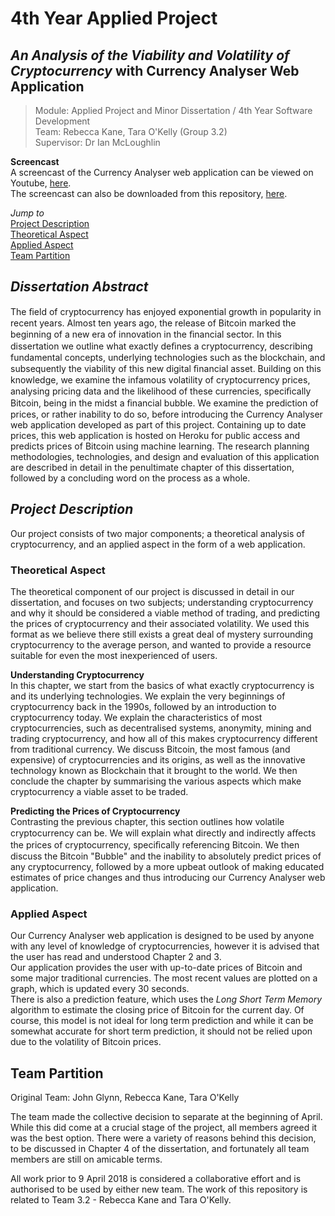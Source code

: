# 4th Year Applied Project  
## *An Analysis of the Viability and Volatility of Cryptocurrency* with Currency Analyser Web Application  

> Module: Applied Project and Minor Dissertation / 4th Year Software Development   
> Team: Rebecca Kane, Tara O'Kelly (Group 3.2)  
> Supervisor: Dr Ian McLoughlin  
  

**Screencast**  
A screencast of the Currency Analyser web application can be viewed on Youtube, [here](https://www.youtube.com/watch?v=CYzFlVtJL5Y&feature=youtu.be).  
The screencast can also be downloaded from this repository, [here](https://github.com/rebeccabernie/CurrencyAnalyser/blob/master/Screencast.mp4).  
  
*Jump to*  
[Project Description](#project-description)  
[Theoretical Aspect](#theoretical-aspect)  
[Applied Aspect](#applied-aspect)  
[Team Partition](#team-partition)  


## *Dissertation Abstract*
The ﬁeld of cryptocurrency has enjoyed exponential growth in popularity in recent years. Almost ten years ago, the release of Bitcoin marked the beginning of a new era of innovation in the ﬁnancial sector. In this dissertation we outline what exactly deﬁnes a cryptocurrency, describing fundamental concepts, underlying technologies such as the blockchain, and subsequently the viability of this new digital ﬁnancial asset. Building on this knowledge, we examine the infamous volatility of cryptocurrency prices, analysing pricing data and the likelihood of these currencies, speciﬁcally Bitcoin, being in the midst a ﬁnancial bubble. We examine the prediction of prices, or rather inability to do so, before introducing the Currency Analyser web application developed as part of this project. Containing up to date prices, this web application is hosted on Heroku for public access and predicts prices of Bitcoin using machine learning. The research planning methodologies, technologies, and design and evaluation of this application are described in detail in the penultimate chapter of this dissertation, followed by a concluding word on the process as a whole.

## *Project Description*
Our project consists of two major components; a theoretical analysis of cryptocurrency, and an applied aspect in the form of a web application.  

### Theoretical Aspect  
The theoretical component of our project is discussed in detail in our dissertation, and focuses on two subjects; understanding cryptocurrency and why it should be considered a viable method of trading, and predicting the prices of cryptocurrency and their associated volatility. We used this format as we believe there still exists a great deal of mystery surrounding cryptocurrency to the average person, and wanted to provide a resource suitable for even the most inexperienced of users.  

**Understanding Cryptocurrency**  
In this chapter, we start from the basics of what exactly cryptocurrency is and its underlying technologies. We explain the very beginnings of cryptocurrency back in the 1990s, followed by an introduction to cryptocurrency today. We explain the characteristics of most cryptocurrencies, such as decentralised systems, anonymity, mining and trading cryptocurrency, and how all of this makes cryptocurrency different from traditional currency. We discuss Bitcoin, the most famous (and expensive) of cryptocurrencies and its origins, as well as the innovative technology known as Blockchain that it brought to the world. We then conclude the chapter by summarising the various aspects which make cryptocurrency a viable asset to be traded.  

**Predicting the Prices of Cryptocurrency**  
Contrasting the previous chapter, this section outlines how volatile cryptocurrency can be. We will explain what directly and indirectly aﬀects the prices of cryptocurrency, speciﬁcally referencing Bitcoin. We then discuss the Bitcoin "Bubble" and the inability to absolutely predict prices of any cryptocurrency, followed by a more upbeat outlook of making educated estimates of price changes and thus introducing our Currency Analyser web application.  

### Applied Aspect
Our Currency Analyser web application is designed to be used by anyone with any level of knowledge of cryptocurrencies, however it is advised that the user has read and understood Chapter 2 and 3.  
Our application provides the user with up-to-date prices of Bitcoin and some major traditional currencies. The most recent values are plotted on a graph, which is updated every 30 seconds.  
There is also a prediction feature, which uses the *Long Short Term Memory* algorithm to estimate the closing price of Bitcoin for the current day. Of course, this model is not ideal for long term prediction and while it can be somewhat accurate for short term prediction, it should not be relied upon due to the volatility of Bitcoin prices.

## Team Partition
Original Team: John Glynn, Rebecca Kane, Tara O'Kelly  

The team made the collective decision to separate at the beginning of April. While this did come at a crucial stage of the project, all members agreed it was the best option. There were a variety of reasons behind this decision, to be discussed in Chapter 4 of the dissertation, and fortunately all team members are still on amicable terms.  

All work prior to 9 April 2018 is considered a collaborative effort and is authorised to be used by either new team. The work of this repository is related to Team 3.2 - Rebecca Kane and Tara O'Kelly.  